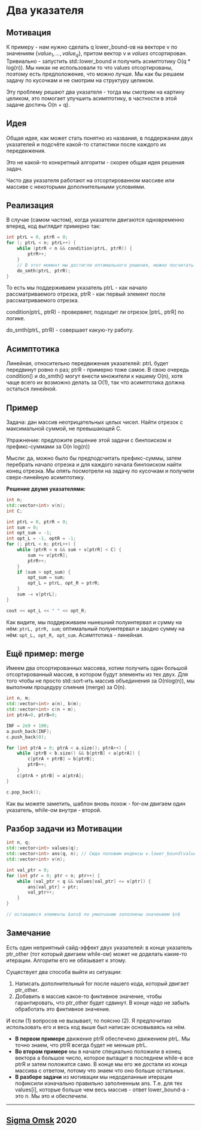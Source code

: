 # Два указателя

## Мотивация

К примеру - нам нужно сделать q lower_bound-ов на векторе v по значениям $\{value_1, ..., value_q\}$, притом вектор v и $values$ отсортирован.
Тривиально - запустить std::lower_bound и получить асимптотику O(q * log(n)).
Мы никак не использовали то что values отсортированы, поэтому есть предположение, что можно лучше. Мы как бы решаем задачу по кусочкам и не смотрим на структуру целиком.

Эту проблему решают два указателя - тогда мы смотрим на картину целиком, это помогает улучшить асимптотику, в частности в этой задаче достичь O(n + q).

## Идея

Общая идея, как может стать понятно из названия, в поддержании двух указателей и подсчёте какой-то статистики после каждого их передвижения. 

Это не какой-то конкретный алгоритм - скорее общая идея решения задач.

Часто два указателя работают на отсортированном массиве или массиве с некоторыми дополнительными условиями.

## Реализация

В случае (самом частом), когда указатели двигаются одновременно вперед, код выглядит примерно так:

```c++
int ptrL = 0, ptrR = 0;
for (; ptrL < n; ptrL++) {
    while (ptrR < n && condition(ptrL, ptrR)) {
        ptrR++;
    }
    // В этот момент мы достигли оптимального решения, можно посчитать что-то.
    do_smth(ptrL, ptrR);
}
```

То есть мы поддерживаем указатель ptrL - как начало рассматриваемого отрезка, ptrR - как первый элемент после рассматриваемого отрезка.

condition(ptrL, ptrR) - провервяет, подходит ли отрезок [ptrL, ptrR] по логике.

do_smth(ptrL, ptrR) - совершает какую-ту работу.

## Асимптотика

Линейная, относительно передвижения указателей: ptrL будет передвинут ровно n раз; ptrR - примерно тоже самое. В свою очередь condition() и do_smth() могут внести множители к нашему O(n), хотя чаще всего их возможно делать за O(1), так что асимптотика должна остаться линейной.

## Пример

Задача: дан массив неотрицательных целых чисел. Найти отрезок с максимальной суммой, не превышающей C.

Упражнение: предложите решение этой задачи с бинпоиском и префикс-суммами за O(n log(n))

Мысли: да, можно было бы предподсчитать префикс-суммы, затем перебрать начало отрезка и для каждого начала бинпоиском найти конец отрезка. Мы опять посмотрели на задачу по кусочкам и получили сверх-линейную асимптотику.

**Решение двумя указателями:**

```c++
int n;
std::vector<int> v(n);
int C;

int ptrL = 0, ptrR = 0;
int sum = 0;
int opt_sum = -1;
int opt_L = -1, optR = -1;
for (; ptrL < n; ptrL++) {
    while (ptrR < n && sum + v[ptrR] < C) {
        sum += v[ptrR];
        ptrR++;
    }
    if (sum > opt_sum) {
        opt_sum = sum;
        opt_L = ptrL, opt_R = ptrR;
    }
    sum -= v[ptrL];
}

cout << opt_L << " " << opt_R;

```

Как видите, мы поддерживаем нынешний полуинтервал и сумму на нём: `ptrL, ptrR, sum`; оптимальный полуинтервал и заодно сумму на нём: `opt_L, opt_R, opt_sum`. Асимптотика - линейная.

## Ещё пример: merge

Имеем два отсортированных массива, хотим получить один большой отсортированный массив, в котором будут элементы из тех двух. Для того чтобы не просто std::sort-ить массив объединения за O(nlog(n)), мы выполним процедуру слияния (merge) за O(n).

```c++
int n, m;
std::vector<int> a(n), b(m);
std::vector<int> c(n + m);
int ptrA=0, ptrB=0;

INF = 2e9 + 100;
a.push_back(INF);
c.push_back(0);

for (int ptrA = 0; ptrA < a.size(); ptrA++) {
    while (ptrB < b.size() && b[ptrB] < a[ptrA]) {
        c[ptrA + ptrB] = b[ptrB];
        ptrB++;
    }
    c[ptrA + ptrB] = a[ptrA];
}

c.pop_back();
```

Как вы можете заметить, шаблон вновь похож - for-ом двигаем один указатель, while-ом внутри - второй. 

## Разбор задачи из Мотивации

```c++
int n, q;
std::vector<int> values(q);
std::vector<int> ans(q, n); // Сюда положим индексы v.lower_bound(values[i]) - v.begin()
std::vector<int> v(n);

int val_ptr = 0;
for (int ptr = 0; ptr < n; ptr++) {
    while (val_ptr < q && values[val_ptr] <= v[ptr]) {
        ans[val_ptr] = ptr;
        val_ptr++;
    }
}

// оставшиеся элементы $ans$ по умолчанию заполнены значением $n$

```

## Замечание

Есть один неприятный сайд-эффект двух указателей: в конце указатель ptr_other (тот который двигаем while-ом) может не доделать какие-то итерации. Алгоритм его не обязывает к этому.

Существует два способа выйти из ситуации:
1) Написать дополнительный for после нашего кода, который двигает ptr_other.
2) Добавить в массив какое-то фиктивное значение, чтобы гарантировать, что ptr_other будет сдвинут. В конце надо не забыть обработать это фиктивное значение.

И если (1) вопросов не вызывает, то поясню (2). Я предпочитаю использовать его и весь код выше был написан основываясь на нём.

- **В первом примере** движение ptrR обеспечено движением ptrL. Мы точно знаем, что ptrR всегда будет не меньше ptrL. 
- **Во втором примере** мы в начале специально положили в конец вектора a большое число, которое вытащит в последнем while-е все ptrR и затем положится само. В конце мы его же достали из конца массива с ответом, потому что знаем что оно больше остальных.
- **В разборе задачи** из мотивации мы недоделанные итерации пофиксили изначально правильно заполненным ans. Т.е. для тех values[i], которые больше чем весь массив - ответ lower_bound-а - это n. Мы это и обеспечили.

___

## [Sigma Omsk](https://vk.com/sigma_omsk) 2020
